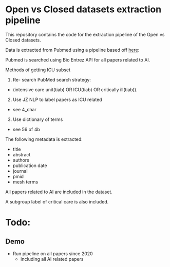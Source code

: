 # Open vs Closed datasets extraction pipeline

This repository contains the code for the extraction pipeline of the Open vs Closed datasets.

Data is extracted from Pubmed using a pipeline based off [here](https://github.com/joxang/health_ai_end_to_end):

Pubmed is searched using Bio Entrez API for all papers related to AI.

Methods of getting ICU subset

1. Re- search PubMed search strategy:

- (intensive care unit(tiab) OR ICU(tiab) OR critically ill(tiab)).

2. Use JZ NLP to label papers as ICU related

- see 4_char

3. Use dictionary of terms

- see 56 of 4b

The following metadata is extracted:

- title
- abstract
- authors
- publication date
- journal
- pmid
- mesh terms

All papers related to AI are included in the dataset.

A subgroup label of critical care is also included.

# Todo:

## Demo

- Run pipeline on all papers since 2020
  - including all AI related papers
